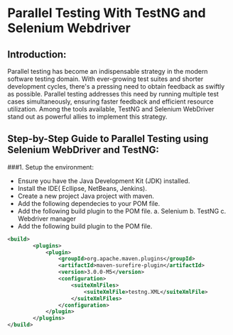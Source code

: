 # Parallel Testing With TestNG and Selenium Webdriver
## Introduction:
Parallel testing has become an indispensable strategy in the modern software testing domain. With ever-growing test suites and shorter development cycles, there's a pressing need to obtain feedback as swiftly as possible. Parallel testing addresses this need by running multiple test cases simultaneously, ensuring faster feedback and efficient resource utilization. Among the tools available, TestNG and Selenium WebDriver stand out as powerful allies to implement this strategy.
## Step-by-Step Guide to Parallel Testing using Selenium WebDriver and TestNG:

###1. Setup the environment:

- Ensure you have the Java Development Kit (JDK) installed.
- Install the IDE( Ecllipse, NetBeans, Jenkins).
- Create a new project Java project with maven.
- Add the following dependecies to your POM file.
- Add the following build plugin to the POM file.
   a.  Selenium
   b. TestNG
   c. Webdriver manager
- Add the following build plugin to the POM file.
```xml
<build>
        <plugins>
            <plugin>
                <groupId>org.apache.maven.plugins</groupId>
                <artifactId>maven-surefire-plugin</artifactId>
                <version>3.0.0-M5</version>
                <configuration>
                    <suiteXmlFiles>
                        <suiteXmlFile>testng.XML</suiteXmlFile>
                    </suiteXmlFiles>
                </configuration>
            </plugin>
		</plugins>
</build>
```
